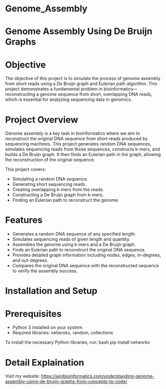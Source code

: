 # Genome_Assembly

# Genome Assembly Using De Bruijn Graphs

# Objective
The objective of this project is to simulate the process of genome assembly from short reads using a De Bruijn graph and Eulerian path algorithm. This project demonstrates a fundamental problem in bioinformatics—reconstructing a genome sequence from short, overlapping DNA reads, which is essential for analyzing sequencing data in genomics.

# Project Overview
Genome assembly is a key task in bioinformatics where we aim to reconstruct the original DNA sequence from short reads produced by sequencing machines. This project generates random DNA sequences, simulates sequencing reads from those sequences, constructs k-mers, and builds a De Bruijn graph. It then finds an Eulerian path in the graph, allowing the reconstruction of the original sequence.

This project covers:
- Simulating a random DNA sequence.
- Generating short sequencing reads.
- Creating overlapping k-mers from the reads.
- Constructing a De Bruijn graph from k-mers.
- Finding an Eulerian path to reconstruct the genome.

# Features
- Generates a random DNA sequence of any specified length.
- Simulates sequencing reads of given length and quantity.
- Assembles the genome using k-mers and a De Bruijn graph.
- Finds an Eulerian path to reconstruct the original DNA sequence.
- Provides detailed graph information including nodes, edges, in-degrees, and out-degrees.
- Compares the original DNA sequence with the reconstructed sequence to verify the assembly success.

# Installation and Setup
# Prerequisites
- Python 3 installed on your system.
- Required libraries: netwrokx, random, collections

To install the necessary Python libraries, run:
bash
pip install networkx

# Detail Explaination 
Visit my website: https://aiinbioinformatics.com/understanding-genome-assembly-using-de-bruijn-graphs-from-concepts-to-code/
  
